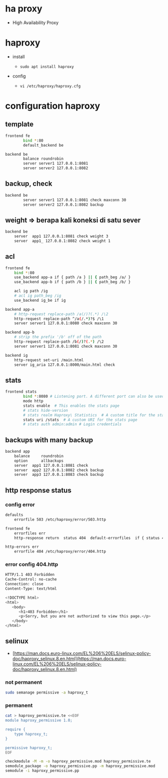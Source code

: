 # ha proxy
- High Availability Proxy

# haproxy
- install
  - ```sudo apt install haproxy```

- config
  - ```vi /etc/haproxy/haproxy.cfg```

# configuration haproxy
## template
```bash
frontend fe
        bind *:80
        default_backend be

backend be
        balance roundrobin
        server server1 127.0.0.1:8081
        server server2 127.0.0.1:8082
```

## backup, check
```bash
backend be
        server server1 127.0.0.1:8081 check maxconn 30
        server server2 127.0.0.1:8082 backup
```

## weight => berapa kali koneksi di satu sever
```bash
backend be
    server  app1 127.0.0.1:8081 check weight 3
    server  app1_ 127.0.0.1:8082 check weight 1
```

## acl
```bash
frontend fe
    bind *:80
    use_backend app-a if { path /a } || { path_beg /a/ }
    use_backend app-b if { path /b } || { path_beg /b/ }

    acl ig path /ig
    # acl ig path_beg /ig
    use_backend ig_be if ig

backend app-a
    # http-request replace-path /a(/)?(.*) /\2
    http-request replace-path ^/a(/.*)?$ /\1
    server server1 127.0.0.1:8080 check maxconn 30

backend app-b
    # strip the prefix '/b' off of the path
    http-request replace-path /b(/)?(.*) /\2
    server server1 127.0.0.1:8081 check maxconn 30

backend ig
    http-request set-uri /main.html
    server ig_aria 127.0.0.1:8000/main.html check
```

## stats
```bash
frontend stats
        bind *:8080 # Listening port. A different port can also be used.
        mode http
        stats enable  # This enables the stats page
        # stats hide-version
        # stats realm Haproxy\ Statistics  # A custom title for the stats window
        stats uri /stats  # A custom URI for the stats page
        # stats auth admin:admin # Login credentials
```

## backups with many backup
```bash
backend app
    balance     roundrobin
    option      allbackups
    server  app1 127.0.0.1:8081 check
    server  app2 127.0.0.1:8082 check backup
    server  app3 127.0.0.1:8083 check backup
```

## http response status
### config error
```bash
defaults
    errorfile 503 /etc/haproxy/error/503.http

frontend fe
    errorfiles err
    http-response return  status 404  default-errorfiles  if { status 404 }

http-errors err
    errorfile 404 /etc/haproxy/error/404.http
```

### error config 404.http
```bash
HTTP/1.1 403 Forbidden
Cache-Control: no-cache
Connection: close
Content-Type: text/html

<!DOCTYPE html>
<html>
   <body>
      <h1>403 Forbidden</h1>
      <p>Sorry, but you are not authorized to view this page.</p>
   </body>
</html>
```

## selinux
- [https://man.docs.euro-linux.com/EL%206%20ELS/selinux-policy-doc/haproxy_selinux.8.en.html](https://man.docs.euro-linux.com/EL%206%20ELS/selinux-policy-doc/haproxy_selinux.8.en.html)
### not permanent
```bash
sudo semanage permissive -a haproxy_t
```

### permanent
```bash
cat > haproxy_permissive.te <<EOF
module haproxy_permissive 1.0;

require {
    type haproxy_t;
}

permissive haproxy_t;
EOF

checkmodule -M -m -o haproxy_permissive.mod haproxy_permissive.te
semodule_package -o haproxy_permissive.pp -m haproxy_permissive.mod
semodule -i haproxy_permissive.pp
```